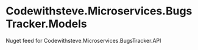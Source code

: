 # Codewithsteve.Microservices.BugsTracker.Models
Nuget feed for Codewithsteve.Microservices.BugsTracker.API
